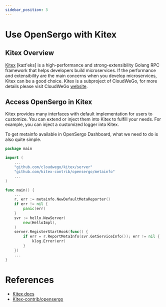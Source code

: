 ```yaml
---
sidebar_position: 3
---
```


# Use OpenSergo with Kitex

## Kitex Overview

[Kitex](https://github.com/cloudwego/kitex) [kaɪt'eks] is a high-performance and strong-extensibility Golang RPC framework that helps developers build microservices. 
If the performance and extensibility are the main concerns when you develop microservices, Kitex can be a good choice.
Kitex is a subproject of CloudWeGo, for more details please visit CloudWeGo [website](https://www.cloudwego.io/).

## Access OpenSergo in Kitex

Kitex provides many interfaces with default implementation for users to customize. You can extend or inject them into Kitex to fulfill your needs. For example, you can inject a customized logger into Kitex.

To get metainfo available in OpenSergo Dashboard, what we need to do is also quite simple.

```go
package main

import (
	...
	"github.com/cloudwego/kitex/server"
	"github.com/kitex-contrib/opensergo/metainfo"
	...
)

func main() {
	...
	r, err := metainfo.NewDefaultMetaReporter()
	if err != nil {
		panic(err)
	}
	svr := hello.NewServer(
		new(HelloImpl),
	)
	server.RegisterStartHook(func() {
		if err = r.ReportMetaInfo(svr.GetServiceInfo()); err != nil {
			klog.Error(err)
		}
	})
	...
}
```

# References
- [Kitex docs](https://www.cloudwego.io/docs/kitex/)
- [Kitex-contrib/opensergo](https://github.com/kitex-contrib/opensergo)
